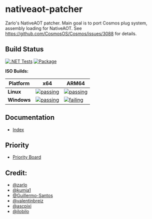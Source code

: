 # nativeaot-patcher

 Zarlo's NativeAOT patcher. Main goal is to port Cosmos plug system, assembly loading for NativeAOT. See https://github.com/CosmosOS/Cosmos/issues/3088 for details.

## Build Status

[![.NET Tests](https://github.com/valentinbreiz/nativeaot-patcher/actions/workflows/dotnet.yml/badge.svg?branch=main&event=push)](https://github.com/valentinbreiz/nativeaot-patcher/actions/workflows/dotnet.yml)
[![Package](https://github.com/valentinbreiz/nativeaot-patcher/actions/workflows/package.yml/badge.svg)](https://github.com/valentinbreiz/nativeaot-patcher/actions/workflows/package.yml)

**ISO Builds:**

| Platform | x64 | ARM64 |
|----------|-----|-------|
| **Linux** | [![passing](https://img.shields.io/badge/build-passing-success)](https://github.com/valentinbreiz/nativeaot-patcher/actions/workflows/dotnet.yml?query=branch%3Amain) | [![passing](https://img.shields.io/badge/build-passing-success)](https://github.com/valentinbreiz/nativeaot-patcher/actions/workflows/dotnet.yml?query=branch%3Amain) |
| **Windows** | [![passing](https://img.shields.io/badge/build-passing-success)](https://github.com/valentinbreiz/nativeaot-patcher/actions/workflows/dotnet.yml?query=branch%3Amain) | [![failing](https://img.shields.io/badge/build-failing-critical)](https://github.com/valentinbreiz/nativeaot-patcher/actions/workflows/dotnet.yml?query=branch%3Amain) |

 ## Documentation
 - [Index](https://github.com/valentinbreiz/nativeaot-patcher/blob/main/docs/index.md)

## Priority
- [Priority Board](https://github.com/users/valentinbreiz/projects/2/views/2) 
   
 ## Credit:
 - [@zarlo](https://github.com/zarlo)
 - [@kumja1](https://github.com/kumja1)
 - [@Guillermo-Santos](https://github.com/Guillermo-Santos)
 - [@valentinbreiz](https://github.com/valentinbreiz)
 - [@ascpixi](https://github.com/ascpixi)
 - [@ilobilo](https://github.com/ilobilo)
